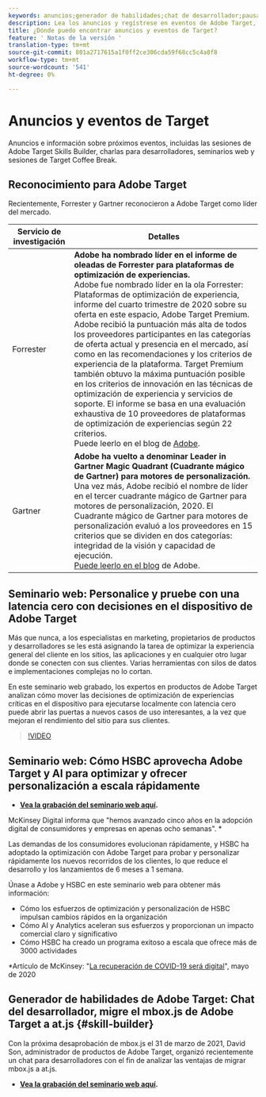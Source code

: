 ```yaml
---
keywords: anuncios;generador de habilidades;chat de desarrollador;pausa para café;eventos;bosque;gartner;seminario web
description: Lea los anuncios y regístrese en eventos de Adobe Target, incluidas las sesiones de Generador de habilidades, charlas con desarrolladores y gestores de productos, seminarios web y mucho más.
title: ¿Dónde puedo encontrar anuncios y eventos de Target?
feature: ' Notas de la versión '
translation-type: tm+mt
source-git-commit: 801a2717615a1f0ff2ce306cda59f68cc5c4a8f8
workflow-type: tm+mt
source-wordcount: '541'
ht-degree: 0%

---
```



# Anuncios y eventos de Target

Anuncios e información sobre próximos eventos, incluidas las sesiones de Adobe Target Skills Builder, charlas para desarrolladores, seminarios web y sesiones de Target Coffee Break.

## Reconocimiento para Adobe Target

Recientemente, Forrester y Gartner reconocieron a Adobe Target como líder del mercado.

| Servicio de investigación | Detalles |
| --- | --- |
| Forrester | **Adobe ha nombrado líder en el informe de oleadas de Forrester para plataformas de optimización de experiencias.**<br> Adobe fue nombrado líder en la ola Forrester: Plataformas de optimización de experiencia, informe del cuarto trimestre de 2020 sobre su oferta en este espacio, Adobe Target Premium. Adobe recibió la puntuación más alta de todos los proveedores participantes en las categorías de oferta actual y presencia en el mercado, así como en las recomendaciones y los criterios de experiencia de la plataforma. Target Premium también obtuvo la máxima puntuación posible en los criterios de innovación en las técnicas de optimización de experiencia y servicios de soporte. El informe se basa en una evaluación exhaustiva de 10 proveedores de plataformas de optimización de experiencias según 22 criterios.<br>Puede leerlo en el blog de  [Adobe](https://blog.adobe.com/en/2020/11/24/adobe-named-leader-in-forrester-wave-report-experience-optimization-platforms.html). |
| Gartner | **Adobe ha vuelto a denominar Leader in Gartner Magic Quadrant (Cuadrante mágico de Gartner) para motores de personalización.**<br> Una vez más, Adobe recibió el nombre de líder en el tercer cuadrante mágico de Gartner para motores de personalización, 2020. El Cuadrante mágico de Gartner para motores de personalización evaluó a los proveedores en 15 criterios que se dividen en dos categorías: integridad de la visión y capacidad de ejecución.<br>[Puede leerlo en el blog](https://theblog.adobe.com/adobe-again-named-leader-in-gartner-magic-quadrant-for-personalization-engines/) de Adobe. |

## Seminario web: Personalice y pruebe con una latencia cero con decisiones en el dispositivo de Adobe Target

Más que nunca, a los especialistas en marketing, propietarios de productos y desarrolladores se les está asignando la tarea de optimizar la experiencia general del cliente en los sitios, las aplicaciones y en cualquier otro lugar donde se conecten con sus clientes. Varias herramientas con silos de datos e implementaciones complejas no lo cortan.

En este seminario web grabado, los expertos en productos de Adobe Target analizan cómo mover las decisiones de optimización de experiencias críticas en el dispositivo para ejecutarse localmente con latencia cero puede abrir las puertas a nuevos casos de uso interesantes, a la vez que mejoran el rendimiento del sitio para sus clientes.

>[!VIDEO](https://video.tv.adobe.com/v/328148)

## Seminario web: Cómo HSBC aprovecha Adobe Target y AI para optimizar y ofrecer personalización a escala rápidamente

* **[Vea la grabación del seminario web aquí](https://seminars.adobeconnect.com/ps4ozlg7qfdy/?proto=true).**

McKinsey Digital informa que &quot;hemos avanzado cinco años en la adopción digital de consumidores y empresas en apenas ocho semanas&quot;. *

Las demandas de los consumidores evolucionan rápidamente, y HSBC ha adoptado la optimización con Adobe Target para probar y personalizar rápidamente los nuevos recorridos de los clientes, lo que reduce el desarrollo y los lanzamientos de 6 meses a 1 semana.

Únase a Adobe y HSBC en este seminario web para obtener más información:

* Cómo los esfuerzos de optimización y personalización de HSBC impulsan cambios rápidos en la organización
* Cómo AI y Analytics aceleran sus esfuerzos y proporcionan un impacto comercial claro y significativo
* Cómo HSBC ha creado un programa exitoso a escala que ofrece más de 3000 actividades

*Artículo de McKinsey: &quot;[La recuperación de COVID-19 será digital](https://www.mckinsey.com/business-functions/mckinsey-digital/our-insights/the-covid-19-recovery-will-be-digital-a-plan-for-the-first-90-days#)&quot;, mayo de 2020

## Generador de habilidades de Adobe Target: Chat del desarrollador, migre el mbox.js de Adobe Target a at.js {#skill-builder}

Con la próxima desaprobación de mbox.js el 31 de marzo de 2021, David Son, administrador de productos de Adobe Target, organizó recientemente un chat para desarrolladores con el fin de analizar las ventajas de migrar mbox.js a at.js.

* **[Vea la grabación del seminario web aquí](https://seminars.adobeconnect.com/ptdo6mfo6qn6/?proto=true).**
